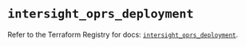 # `intersight_oprs_deployment`

Refer to the Terraform Registry for docs: [`intersight_oprs_deployment`](https://registry.terraform.io/providers/ciscodevnet/intersight/1.0.71/docs/resources/oprs_deployment).

